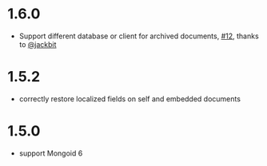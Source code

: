 # 1.6.0

* Support different database or client for archived documents, [#12](https://github.com/Sign2Pay/mongoid-archivable/pull/12), thanks to [@jackbit](https://github.com/jackbit)

# 1.5.2

* correctly restore localized fields on self and embedded documents

# 1.5.0

* support Mongoid 6
